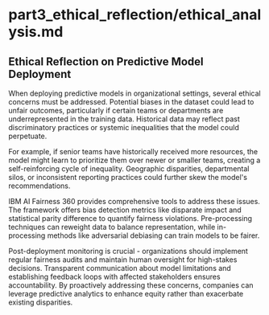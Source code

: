 # part3_ethical_reflection/ethical_analysis.md
## Ethical Reflection on Predictive Model Deployment

When deploying predictive models in organizational settings, several ethical concerns must be addressed. Potential biases in the dataset could lead to unfair outcomes, particularly if certain teams or departments are underrepresented in the training data. Historical data may reflect past discriminatory practices or systemic inequalities that the model could perpetuate.

For example, if senior teams have historically received more resources, the model might learn to prioritize them over newer or smaller teams, creating a self-reinforcing cycle of inequality. Geographic disparities, departmental silos, or inconsistent reporting practices could further skew the model's recommendations.

IBM AI Fairness 360 provides comprehensive tools to address these issues. The framework offers bias detection metrics like disparate impact and statistical parity difference to quantify fairness violations. Pre-processing techniques can reweight data to balance representation, while in-processing methods like adversarial debiasing can train models to be fairer.

Post-deployment monitoring is crucial - organizations should implement regular fairness audits and maintain human oversight for high-stakes decisions. Transparent communication about model limitations and establishing feedback loops with affected stakeholders ensures accountability. By proactively addressing these concerns, companies can leverage predictive analytics to enhance equity rather than exacerbate existing disparities.
